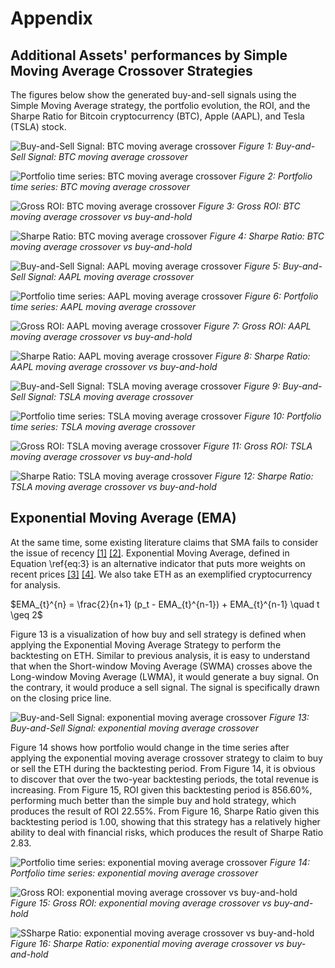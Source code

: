 # Appendix

## Additional Assets' performances by Simple Moving Average Crossover Strategies
The figures below show the generated buy-and-sell signals using the Simple Moving Average strategy, the portfolio evolution, the ROI, and the Sharpe Ratio for Bitcoin cryptocurrency (BTC), Apple (AAPL), and Tesla (TSLA) stock.

![Buy-and-Sell Signal: BTC moving average crossover](https://github.com/SciEcon/SRS2021/blob/main/fig/fig_5_1_aa.png)
*Figure 1: Buy-and-Sell Signal: BTC moving average crossover*

![Portfolio time series: BTC moving average crossover](https://github.com/SciEcon/SRS2021/blob/main/fig/fig_5_1_ab.png)
*Figure 2: Portfolio time series: BTC moving average crossover*

![Gross ROI: BTC moving average crossover](https://github.com/SciEcon/SRS2021/blob/main/fig/fig_5_1_ac.png)
*Figure 3: Gross ROI: BTC moving average crossover vs buy-and-hold*

![Sharpe Ratio: BTC moving average crossover](https://github.com/SciEcon/SRS2021/blob/main/fig/fig_5_1_ad.png)
*Figure 4: Sharpe Ratio: BTC moving average crossover vs buy-and-hold*

![Buy-and-Sell Signal: AAPL moving average crossover](https://github.com/SciEcon/SRS2021/blob/main/fig/fig_5_1_ba.png)
*Figure 5: Buy-and-Sell Signal: AAPL moving average crossover*

![Portfolio time series: AAPL moving average crossover](https://github.com/SciEcon/SRS2021/blob/main/fig/fig_5_1_bb.png)
*Figure 6: Portfolio time series: AAPL moving average crossover*

![Gross ROI: AAPL moving average crossover](https://github.com/SciEcon/SRS2021/blob/main/fig/fig_5_1_bc.png)
*Figure 7: Gross ROI: AAPL moving average crossover vs buy-and-hold*

![Sharpe Ratio: AAPL moving average crossover](https://github.com/SciEcon/SRS2021/blob/main/fig/fig_5_1_bd.png)
*Figure 8: Sharpe Ratio: AAPL moving average crossover vs buy-and-hold*

![Buy-and-Sell Signal: TSLA moving average crossover](https://github.com/SciEcon/SRS2021/blob/main/fig/fig_5_1_ca.png)
*Figure 9: Buy-and-Sell Signal: TSLA moving average crossover*

![Portfolio time series: TSLA moving average crossover](https://github.com/SciEcon/SRS2021/blob/main/fig/fig_5_1_cb.png)
*Figure 10: Portfolio time series: TSLA moving average crossover*

![Gross ROI: TSLA moving average crossover](https://github.com/SciEcon/SRS2021/blob/main/fig/fig_5_1_cc.png)
*Figure 11: Gross ROI: TSLA moving average crossover vs buy-and-hold*

![Sharpe Ratio: TSLA moving average crossover](https://github.com/SciEcon/SRS2021/blob/main/fig/fig_5_1_cd.png)
*Figure 12: Sharpe Ratio: TSLA moving average crossover vs buy-and-hold*

## Exponential Moving Average (EMA)

At the same time, some existing literature claims that SMA fails to consider the issue of recency [[1]](https://www.jstor.org/stable/pdf/1913829.pdf) [[2]](https://par.nsf.gov/servlets/purl/10186768). Exponential Moving Average, defined in Equation \ref{eq:3} is an  alternative indicator that puts more weights on recent prices [[3]](https://www.cambridge.org/core/journals/journal-of-applied-probability/article/abs/an-exponential-movingaverage-sequence-and-point-process-ema1/7CFB5DE9313286DAB7C6EF3D40D62129) [[4]](https://ieeexplore.ieee.org/document/6252962). We also take ETH as an exemplified cryptocurrency for analysis.

$EMA_{t}^{n} = \frac{2}{n+1} (p_t - EMA_{t}^{n-1}) + EMA_{t}^{n-1} \quad t \geq 2$

Figure 13 is a visualization of how buy and sell strategy is defined when applying the Exponential Moving Average Strategy to perform the backtesting on ETH. Similar to previous analysis, it is easy to understand that when the Short-window Moving Average (SWMA) crosses above the Long-window Moving Average (LWMA), it would generate a buy signal. On the contrary, it would produce a sell signal. The signal is specifically drawn on the closing price line.

![Buy-and-Sell Signal: exponential moving average crossover](https://github.com/SciEcon/SRS2021/blob/main/fig/fig_3_1_e.png)
*Figure 13: Buy-and-Sell Signal: exponential moving average crossover*

Figure 14 shows how portfolio would change in the time series after applying the exponential moving average crossover strategy to claim to buy or sell the ETH during the backtesting period. From Figure 14, it is obvious to discover that over the two-year backtesting periods, the total revenue is increasing. From Figure 15, ROI given this backtesting period is $856.60\%$, performing much better than the simple buy and hold strategy, which produces the result of ROI $22.55 \%$. From Figure 16, Sharpe Ratio given this backtesting period is $1.00$, showing that this strategy has a relatively higher ability to deal with financial risks, which produces the result of Sharpe Ratio $2.83$.

![Portfolio time series: exponential moving average crossover](https://github.com/SciEcon/SRS2021/blob/main/fig/fig_3_1_f.png)
*Figure 14: Portfolio time series: exponential moving average crossover*

![Gross ROI: exponential moving average crossover vs buy-and-hold](https://github.com/SciEcon/SRS2021/blob/main/fig/fig_3_1_g.png)
*Figure 15: Gross ROI: exponential moving average crossover vs buy-and-hold*

![SSharpe Ratio: exponential moving average crossover vs buy-and-hold](https://github.com/SciEcon/SRS2021/blob/main/fig/fig_3_1_h.png)
*Figure 16: Sharpe Ratio: exponential moving average crossover vs buy-and-hold*
